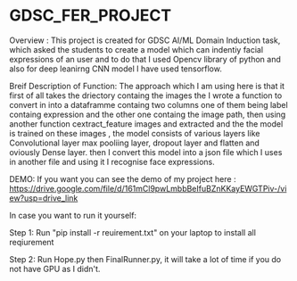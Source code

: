 # GDSC_FER_PROJECT
Overview : This project is created for GDSC AI/ML Domain Induction task, which asked the students to create a model which can indentiy facial expressions of an user and to do that I used Opencv library of python and also for deep leanirng CNN model I have used tensorflow.

Breif Description of Function: The approach which I am using here is that it first of all takes the driectory containg the images the I wrote a function to convert in into a dataframme containg two columns one of them being label containg expression and the other one containg the image path, then using another function cextract_feature images and extracted and the the model is trained on these images , the model consists of various layers like Convolutional layer max pooliing layer, dropout layer and flatten and oviously Dense layer.
then I convert this model into a json file which I uses in another file and using it I recognise face expressions.

DEMO: If you want you can see the demo of my project here :
https://drive.google.com/file/d/161mCl9pwLmbbBeIfuBZnKKayEWGTPiv-/view?usp=drive_link

In case you want to run it yourself:

Step 1: Run "pip install -r reuirement.txt" on your laptop to install all reqiurement 

Step 2: Run Hope.py then FinalRunner.py, it will take a lot of time if you do not have GPU as I didn't.
